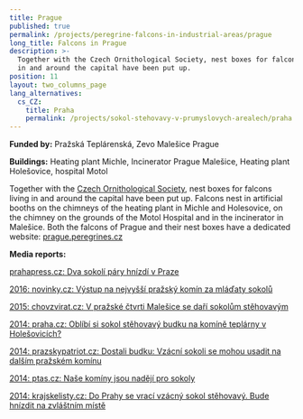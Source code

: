 ```yaml
---
title: Prague
published: true
permalink: /projects/peregrine-falcons-in-industrial-areas/prague
long_title: Falcons in Prague
description: >-
  Together with the Czech Ornithological Society, nest boxes for falcons living
  in and around the capital have been put up.
position: 11
layout: two_columns_page
lang_alternatives:
  cs_CZ:
    title: Praha
    permalink: /projects/sokol-stehovavy-v-prumyslovych-arealech/praha
---
```

**Funded by:** Pražská Teplárenská, Zevo Malešice Prague

**Buildings:** Heating plant Michle, Incinerator Prague Malešice, Heating plant Holešovice, hospital Motol

Together with the [Czech Ornithological Society](https://www.birdlife.cz/), nest boxes for falcons living in and around the capital have been put up. Falcons nest in artificial booths on the chimneys of the heating plant in Michle and Holesovice, on the chimney on the grounds of the Motol Hospital and in the incinerator in Malešice. Both the falcons of Prague and their nest boxes have a dedicated website: [prague.peregrines.cz](prague.peregrines.cz)

**Media reports:**

[prahapress.cz: Dva sokolí páry hnízdí v Praze](http://www.prahapress.cz/dva-sokoli-pary-hnizdi-v-praze.html)

[2016: novinky.cz: Výstup na nejvyšší pražský komín za mláďaty sokolů](https://www.novinky.cz/domaci/409205-vystup-na-nejvyssi-prazsky-komin-za-mladaty-sokolu.html)

[2015: chovzvirat.cz: V pražské čtvrti Malešice se daří sokolům stěhovavým
](http://www.chovzvirat.cz/clanek/760-v-prazske-ctvrti-malesice-se-dari-sokolum-stehovavym/)

[2014: praha.cz: Oblíbí si sokol stěhovavý budku na komíně teplárny v Holešovicích?](http://www.praha.cz/zpravy-z-prahy/oblibi-si-sokol-stehovavy-budku-na-komine-teplarny-v-holesovicich)

[2014: prazskypatriot.cz: Dostali budku: Vzácní sokoli se mohou usadit na dalším pražském komínu
](https://drby.prazskypatriot.cz/dostali-budku-vzacni-sokoli-se-mohou-usadit-na-dalsim-prazskem-kominu/)

[2014: ptas.cz: Naše komíny jsou nadějí pro sokoly](https://www.ptas.cz/cs/o-nas/aktuality-informace/aktualni-informace/nase-kominy-jsou-nadeji-pro-sokoly-10305/)

[2014: krajskelisty.cz: Do Prahy se vrací vzácný sokol stěhovavý. Bude hnízdit na zvláštním místě](https://www.krajskelisty.cz/praha/4361-do-prahy-se-vraci-vzacny-sokol-stehovavy-bude-hnizdit-na-zvlastnim-miste.htm)
